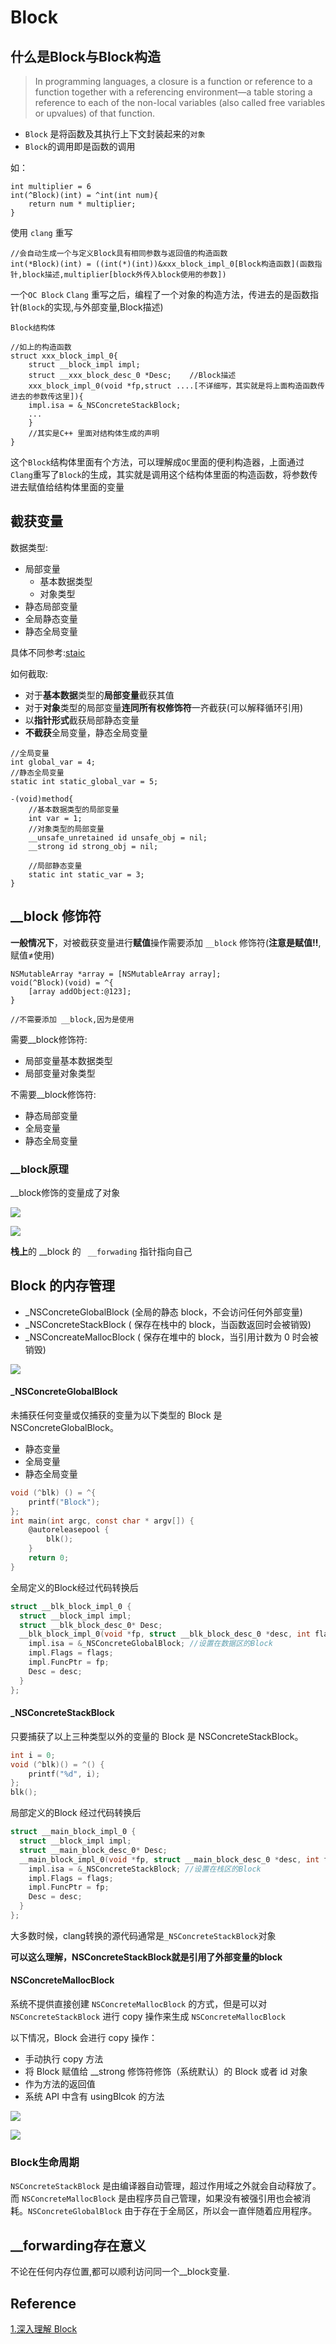 #   Block

## 什么是Block与Block构造

> In programming languages, a closure is a function or reference to a function together with a referencing environment—a table storing a reference to each of the non-local variables (also called free variables or upvalues) of that function.

* `Block` 是将函数及其执行上下文封装起来的`对象`
* `Block`的调用即是函数的调用

如：
```
int multiplier = 6
int(^Block)(int) = ^int(int num){
    return num * multiplier;
}
```

使用 `clang` 重写 

```
//会自动生成一个与定义Block具有相同参数与返回值的构造函数
int(*Block)(int) = ((int(*)(int))&xxx_block_impl_0[Block构造函数](函数指针,block描述,multiplier[block外传入block使用的参数])
```

一个`OC Block` `Clang` 重写之后，编程了一个对象的构造方法，传进去的是函数指针(`Block`的实现,与外部变量,Block描述)

`Block结构体`

```
//如上的构造函数
struct xxx_block_impl_0{
    struct __block_impl impl;
    struct __xxx_block_desc_0 *Desc;    //Block描述
    xxx_block_impl_0(void *fp,struct ....[不详细写，其实就是将上面构造函数传进去的参数传这里]){
    impl.isa = &_NSConcreteStackBlock;
    ...
    }
    //其实是C++ 里面对结构体生成的声明
}
```

这个`Block`结构体里面有个方法，可以理解成`OC`里面的便利构造器，上面通过`Clang`重写了`Block`的生成，其实就是调用这个结构体里面的构造函数，将参数传进去赋值给结构体里面的变量

## 截获变量

数据类型:
* 局部变量
    * 基本数据类型
    * 对象类型
* 静态局部变量
* 全局静态变量
* 静态全局变量

具体不同参考:[staic](../knowledge/staticCompare.md)

如何截取:

* 对于**基本数据**类型的**局部变量**截获其值
* 对于**对象**类型的局部变量**连同所有权修饰符**一齐截获(可以解释循环引用)
* 以**指针形式**截获局部静态变量
* **不截获**全局变量，静态全局变量


```
//全局变量
int global_var = 4;
//静态全局变量
static int static_global_var = 5;

-(void)method{
    //基本数据类型的局部变量
    int var = 1;
    //对象类型的局部变量
    __unsafe_unretained id unsafe_obj = nil;
    __strong id strong_obj = nil;
    
    //局部静态变量
    static int static_var = 3;
}
```

## __block 修饰符

**一般情况下**，对被截获变量进行**赋值**操作需要添加 `__block` 修饰符(**注意是赋值!!**, 赋值≠使用)

```
NSMutableArray *array = [NSMutableArray array];
void(^Block)(void) = ^{
    [array addObject:@123];
}

//不需要添加 __block,因为是使用
```

需要__block修饰符:
* 局部变量基本数据类型
* 局部变量对象类型

不需要__block修饰符:
* 静态局部变量
* 全局变量
* 静态全局变量

### __block原理
__block修饰的变量成了对象

![](http://sylarimage.oss-cn-shenzhen.aliyuncs.com/2019-03-20-051401.jpg)

![](http://sylarimage.oss-cn-shenzhen.aliyuncs.com/2019-03-20-051409.jpg)

**栈上**的 \__block 的  ` __forwading` 指针指向自己

## Block 的内存管理

* _NSConcreteGlobalBlock (全局的静态 block，不会访问任何外部变量)
* _NSConcreteStackBlock ( 保存在栈中的 block，当函数返回时会被销毁)
* _NSConcreateMallocBlock ( 保存在堆中的 block，当引用计数为 0 时会被销毁)

 ![](http://sylarimage.oss-cn-shenzhen.aliyuncs.com/2019-03-20-051428.jpg)

#### _NSConcreteGlobalBlock

未捕获任何变量或仅捕获的变量为以下类型的 Block 是 NSConcreteGlobalBlock。

- 静态变量
- 全局变量
- 静态全局变量



```objective-c
void (^blk) () = ^{
    printf("Block");
};
int main(int argc, const char * argv[]) {
    @autoreleasepool {
        blk();
    }
    return 0;
}
```

全局定义的Block经过代码转换后

```objective-c
struct __blk_block_impl_0 {
  struct __block_impl impl;
  struct __blk_block_desc_0* Desc;
  __blk_block_impl_0(void *fp, struct __blk_block_desc_0 *desc, int flags=0) {
    impl.isa = &_NSConcreteGlobalBlock; //设置在数据区的Block
    impl.Flags = flags;
    impl.FuncPtr = fp;
    Desc = desc;
  }
};
```



#### _NSConcreteStackBlock

只要捕获了以上三种类型以外的变量的 Block 是 NSConcreteStackBlock。

```objective-c
int i = 0;
void (^blk)() = ^() {
    printf("%d", i);
};
blk();
```

局部定义的Block 经过代码转换后

```objective-c
struct __main_block_impl_0 {
  struct __block_impl impl;
  struct __main_block_desc_0* Desc;
  __main_block_impl_0(void *fp, struct __main_block_desc_0 *desc, int flags=0) {
    impl.isa = &_NSConcreteStackBlock; //设置在栈区的Block
    impl.Flags = flags;
    impl.FuncPtr = fp;
    Desc = desc;
  }
};
```

大多数时候，clang转换的源代码通常是`_NSConcreteStackBlock`对象

**可以这么理解，NSConcreteStackBlock就是引用了外部变量的block**

#### NSConcreteMallocBlock

系统不提供直接创建 `NSConcreteMallocBlock` 的方式，但是可以对 `NSConcreteStackBlock` 进行 copy 操作来生成 `NSConcreteMallocBlock`

以下情况，Block 会进行 copy 操作：

- 手动执行 copy 方法
- 将 Block 赋值给 __strong 修饰符修饰（系统默认）的 Block 或者 id 对象
- 作为方法的返回值
- 系统 API 中含有 usingBlcok 的方法


![](http://sylarimage.oss-cn-shenzhen.aliyuncs.com/2019-03-20-051433.jpg)

![](http://sylarimage.oss-cn-shenzhen.aliyuncs.com/2019-03-20-051439.jpg)



### Block生命周期

`NSConcreteStackBlock` 是由编译器自动管理，超过作用域之外就会自动释放了。而 `NSConcreteMallocBlock` 是由程序员自己管理，如果没有被强引用也会被消耗。`NSConcreteGlobalBlock` 由于存在于全局区，所以会一直伴随着应用程序。



## __forwarding存在意义

不论在任何内存位置,都可以顺利访问同一个__block变量.

## Reference

[1.深入理解 Block](https://xiaozhuanlan.com/topic/2710695843)